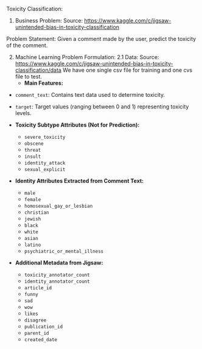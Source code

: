 Toxicity Classification:
1. Business Problem:
Source: https://www.kaggle.com/c/jigsaw-unintended-bias-in-toxicity-classification

Problem Statement: Given a comment made by the user, predict the toxicity of the comment.

2. Machine Learning Problem Formulation:
2.1 Data:
Source: https://www.kaggle.com/c/jigsaw-unintended-bias-in-toxicity-classification/data
We have one single csv file for training and one cvs file to test.
    - **Main Features:**  
  - `comment_text`: Contains text data used to determine toxicity.  
  - `target`: Target values (ranging between 0 and 1) representing toxicity levels.  

- **Toxicity Subtype Attributes (Not for Prediction):**  
  - `severe_toxicity`  
  - `obscene`  
  - `threat`  
  - `insult`  
  - `identity_attack`  
  - `sexual_explicit`  

- **Identity Attributes Extracted from Comment Text:**  
  - `male`  
  - `female`  
  - `homosexual_gay_or_lesbian`  
  - `christian`  
  - `jewish`  
  - `black`  
  - `white`  
  - `asian`  
  - `latino`  
  - `psychiatric_or_mental_illness`  

- **Additional Metadata from Jigsaw:**  
  - `toxicity_annotator_count`  
  - `identity_annotator_count`  
  - `article_id`  
  - `funny`  
  - `sad`  
  - `wow`  
  - `likes`  
  - `disagree`  
  - `publication_id`  
  - `parent_id`  
  - `created_date`  
